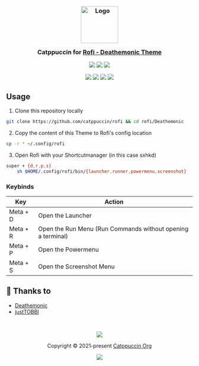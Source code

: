 <h3 align="center">
	<img src="https://raw.githubusercontent.com/catppuccin/catppuccin/main/assets/logos/exports/1544x1544_circle.png" width="100" alt="Logo"/><br/>
	<img src="https://raw.githubusercontent.com/catppuccin/catppuccin/main/assets/misc/transparent.png" height="30" width="0px"/>
	Catppuccin for <a href="https://github.com/catppuccin/rofi">Rofi - Deathemonic Theme</a>
	<img src="https://raw.githubusercontent.com/catppuccin/catppuccin/main/assets/misc/transparent.png" height="30" width="0px"/>
</h3>

<p align="center">
	<a href="https://github.com/catppuccin/rofi/stargazers"><img src="https://img.shields.io/github/stars/catppuccin/rofi?colorA=363a4f&colorB=b7bdf8&style=for-the-badge"></a>
	<a href="https://github.com/catppuccin/rofi/issues"><img src="https://img.shields.io/github/issues/catppuccin/rofi?colorA=363a4f&colorB=f5a97f&style=for-the-badge"></a>
	<a href="https://github.com/catppuccin/rofi/contributors"><img src="https://img.shields.io/github/contributors/catppuccin/rofi?colorA=363a4f&colorB=a6da95&style=for-the-badge"></a>
</p>

<p align="center">
	<img src="https://raw.githubusercontent.com/catppuccin/rofi/main/Deathemonic/assets/rofi-launcher.png"/>
	<img src="https://raw.githubusercontent.com/catppuccin/rofi/main/Deathemonic/assets/rofi-powermenu.png"/>
	<img src="https://raw.githubusercontent.com/catppuccin/rofi/main/Deathemonic/assets/rofi-runmenu.png"/>
	<img src="https://raw.githubusercontent.com/catppuccin/rofi/main/Deathemonic/assets/rofi-screenshot.png"/>

</p>

## Usage

1. Clone this repository locally
```sh
git clone https://github.com/catppuccin/rofi && cd rofi/Deathemonic
```

2. Copy the content of this Theme to Rofi's config location
```sh
cp -r * ~/.config/rofi
```

3. Open Rofi with your Shortcutmanager (in this case sxhkd)
```sh
super + {d,r,p,s}
	sh $HOME/.config/rofi/bin/{launcher,runner,powermenu,screenshot}
```

### Keybinds
Key | Action |
|---|---|
|Meta + D | Open the Launcher |
|Meta + R| Open the Run Menu (Run Commands without opening a terminal)|
|Meta + P | Open the Powermenu |
|Meta + S | Open the Screenshot Menu |



## 💝 Thanks to

- [Deathemonic](https://github.com/Deathemonic)
- [justTOBBI](https://github.com/justTOBBI)

&nbsp;

<p align="center">
	<img src="https://raw.githubusercontent.com/catppuccin/catppuccin/main/assets/footers/gray0_ctp_on_line.svg?sanitize=true" />
</p>

<p align="center">
	Copyright &copy; 2021-present <a href="https://github.com/catppuccin" target="_blank">Catppuccin Org</a>
</p>

<p align="center">
	<a href="https://github.com/catppuccin/catppuccin/blob/main/LICENSE"><img src="https://img.shields.io/static/v1.svg?style=for-the-badge&label=License&message=MIT&logoColor=d9e0ee&colorA=363a4f&colorB=b7bdf8"/></a>
</p>
